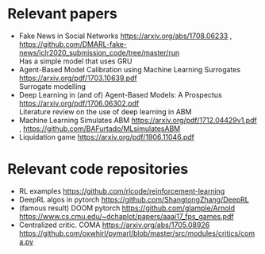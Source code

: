 
# Relevant papers
- Fake News in Social Networks https://arxiv.org/abs/1708.06233 , https://github.com/DMARL-fake-news/iclr2020_submission_code/tree/master/run  
  Has a simple model that uses GRU
- Agent-Based Model Calibration using Machine Learning Surrogates https://arxiv.org/pdf/1703.10639.pdf  
  Surrogate modelling
- Deep Learning in (and of) Agent-Based Models: A Prospectus https://arxiv.org/pdf/1706.06302.pdf  
  Literature review on the use of deep learning in ABM
- Machine Learning Simulates ABM https://arxiv.org/pdf/1712.04429v1.pdf , https://github.com/BAFurtado/MLsimulatesABM
- Liquidation game https://arxiv.org/pdf/1906.11046.pdf

# Relevant code repositories
- RL examples https://github.com/rlcode/reinforcement-learning
- DeepRL algos in pytorch https://github.com/ShangtongZhang/DeepRL
- (famous result) DOOM pytorch https://github.com/glample/Arnold https://www.cs.cmu.edu/~dchaplot/papers/aaai17_fps_games.pdf
- Centralized critic. COMA https://arxiv.org/abs/1705.08926 https://github.com/oxwhirl/pymarl/blob/master/src/modules/critics/coma.py

